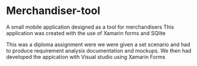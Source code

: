 # Merchandiser-tool
A small mobile application designed as a tool for merchandisers
This application was created with the use of Xamarin forms and SQlite

This was a diploma assignment were we were given a set scenario and had to produce requirement analysis documentation and mockups.
We then had developed the appication with Visual studio using Xamarin Forms
